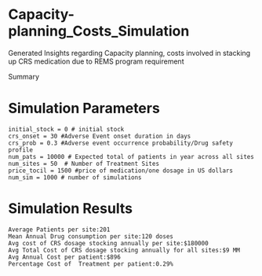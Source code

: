 # Capacity-planning_Costs_Simulation
Generated Insights regarding Capacity planning, costs involved in stacking up CRS medication due to REMS program requirement 

Summary 

# Simulation Parameters 
    initial_stock = 0 # initial stock 
    crs_onset = 30 #Adverse Event onset duration in days
    crs_prob = 0.3 #Adverse event occurrence probability/Drug safety profile
    num_pats = 10000 # Expected total of patients in year across all sites
    num_sites = 50  # Number of Treatment Sites
    price_tocil = 1500 #price of medication/one dosage in US dollars
    num_sim = 1000 # number of simulations

# Simulation Results
    Average Patients per site:201
    Mean Annual Drug consumption per site:120 doses
    Avg cost of CRS dosage stocking annually per site:$180000
    Avg Total Cost of CRS dosage stocking annually for all sites:$9 MM
    Avg Annual Cost per patient:$896
    Percentage Cost of  Treatment per patient:0.29%
